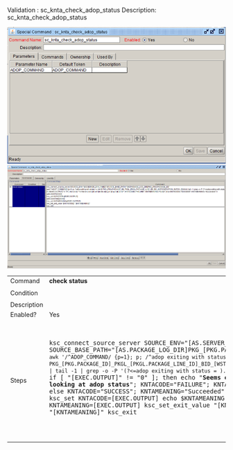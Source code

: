 
Validation : sc_knta_check_adop_status
Description: sc_knta_check_adop_status
  
<img src="./sc_knta_check_adop_status_parameters.PNG" width=800/>
<img src="./sc_knta_check_adop_status_commands.PNG" width=800/>
<br>
<table>
<tr><td>Command</td><td><b>check status</b></td></tr>
<tr><td>Condition</td><td><pre></pre></td></tr>
<tr><td>Description</td><td></td></tr>
<tr><td>Enabled?</td><td>Yes</td></tr>
<tr><td>Steps</td>
<td><pre>

ksc_connect_source_server SOURCE_ENV="[AS.SERVER_ENV_NAME]" SOURCE_BASE_PATH="[AS.PACKAGE_LOG_DIR]PKG_[PKG.PACKAGE_ID]"
```awk '/^ADOP_COMMAND/ {p=1}; p; /^adop exiting with status = / {p=0}' PKG_[PKG.PACKAGE_ID]_PKGL_[PKGL.PACKAGE_LINE_ID]_BID_[WST.EXECUTION_BATCH_ID].html | tail -1 | grep -o -P '(?<=adop exiting with status = ).*(?= \()'```
if [ "[EXEC.OUTPUT]" != "0" ]; then echo "<b>Seems execution Failed looking at adop status</b>"; KNTACODE="FAILURE"; KNTAMEANING="Failed"; else KNTACODE="SUCCESS"; KNTAMEANING="Succeeded"; fi
echo $KNTACODE
ksc_set KNTACODE=[EXEC.OUTPUT]
echo $KNTAMEANING
ksc_set KNTAMEANING=[EXEC.OUTPUT]
ksc_set_exit_value "[KNTACODE]", "[KNTAMEANING]"
ksc_exit

</pre></td></tr>
</table>

